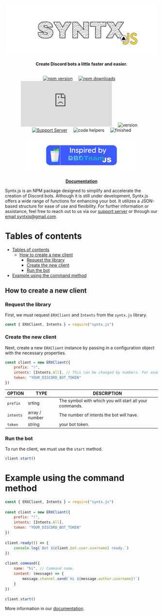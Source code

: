 <p align="center">
  <a href="https://roxs.gitook.io">
    <img width="500" src="https://github.com/rqnjs/website/blob/main/img/syntx.js.png?raw=true" alt="Syntx.js">
  </a>
</p>

<div align="center">
  <b>Create Discord bots a little faster and easier.</b>
</div>

<br/>

<div align="center">

[![npm version](https://img.shields.io/npm/v/syntx.js.svg?style=flat-square)](https://www.npmjs.org/package/syntx.js) &nbsp; &nbsp;
[![npm downloads](https://img.shields.io/npm/dm/syntx.js.svg)](https://www.npmjs.com/package/syntx.js) &nbsp; &nbsp;
![License](https://img.shields.io/npm/l/syntx.js) &nbsp; &nbsp;
![version](https://img.shields.io/npm/v/syntx.js.svg?color=3182b0) &nbsp; &nbsp;
[![Support Server](https://img.shields.io/badge/Discord-Support_server-5865f2?logo=discord)](https://discord.gg/QQrSgyvykj) &nbsp; &nbsp;
![code helpers](https://img.shields.io/badge/code_helpers-1-5865f2?logo=htmx&logoColor=white) &nbsp; &nbsp;
![finished](https://img.shields.io/badge/finished-0%25-red?logo=hotwire&logoColor=white)
<br/>

  <a href="https://www.npmjs.com/package/dbdteamjs">
    <img width="360" src="https://github.com/rqnjs/website/blob/main/img/dbdteamjs.png?raw=true" alt="Inspired project by dbdteamjs">
  </a>

  <p>
     <a href="https://roxs.gitbook.io"><b>Documentation</b></a>
  </p>
</div>

Syntx.js is an NPM package designed to simplify and accelerate the creation of Discord bots. Although it is still under development, Syntx.js offers a wide range of functions for enhancing your bot. It utilizes a JSON-based structure for ease of use and flexibility. For further information or assistance, feel free to reach out to us via our [support server](https://discord.gg/invite/QQrSgyvykj) or through our [email syntxjs@gmail.com](https://mail.google.com/mail/u/0/?fs=1&to=syntxjs@gmail.com&su=Help+me&tf=cm).

# Tables of contents
- [Tables of contents](#tables-of-contents)
  - [How to create a new client](#how-to-create-a-new-client)
    - [Request the library](#request-the-library)
    - [Create the new client](#create-the-new-client)
    - [Run the bot](#run-the-bot)
- [Example using the command method](#example-using-the-command-method)

## How to create a new client
### Request the library
First, we must request `ERXClient` and `Intents` from the `syntx.js` library.
```js
const { ERXClient, Intents } = require("syntx.js")
```
### Create the new client
Next, create a new `ERXClient` instance by passing in a configuration object with the necessary properties.
```js
const client = new ERXClient({
    prefix: "!",
    intents: [Intents.All], // This can be changed by numbers. For example, all Discord intents in numbers are: 3276799
    token: "YOUR_DISCORD_BOT_TOKEN"
})
```

|  OPTION   |  TYPE          | DESCRIPTION                                             |
| --------- | -------------- | ------------------------------------------------------- |
| `prefix`  | srting         | The symbol with which you will start all your commands. |
| `intents` | array / number | The number of intents the bot will have. |
| `token`   | string         | your bot token.

### Run the bot
To run the client, we must use the `start` method.
```js
client.start()
```

# Example using the command method
```js
const { ERXClient, Intents } = require("syntx.js")

const client = new ERXClient({
    prefix: "!",
    intents: [Intents.All],
    token: "YOUR_DISCORD_BOT_TOKEN"
})

client.ready(() => {
    console.log(`Bot ${client.bot.user.username} ready.`)
})

client.command({
    name: "hi", // Command name.
    content: (message) => {
        message.channel.send(`Hi ${message.author.username}!`)
    }
})

client.start()
```

More information in our [documentation](https://roxs.gitbook.io).